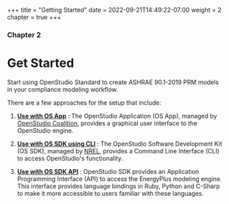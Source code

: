 +++
title = "Getting Started"
date = 2022-09-21T14:49:22-07:00
weight = 2
chapter = true
+++

### Chapter 2

# Get Started

Start using OpenStudio Standard to create ASHRAE 90.1-2019 PRM models in your compliance modeling workflow. 

There are a few approaches for the setup that include:
1. [**Use with OS App**](/BEM-for-PRM/get_start/os_app/) : The OpenStudio Application (OS App), managed by [OpenStudio Coalition](https://openstudiocoalition.org/), provides a graphical user interface to the OpenStudio engine. 

2. [**Use with OS SDK using CLI**](/BEM-for-PRM/get_start/os_cli) : The OpenStudio Software Development Kit (OS SDK), managed by [NREL](https://openstudio.net/), provides a Command Line Interface (CLI) to access OpenStudio's functionality.

3. [**Use with OS SDK API**](/BEM-for-PRM/get_start/os_engine) :  OpenStudio SDK provides an Application Programming Interface (API) to access the EnergyPlus modeling engine. This interface provides language bindings in Ruby, Python and C-Sharp to make it more accessible to users familiar with these languages.
